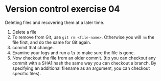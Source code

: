 
# Version control exercise 04

Deleting files and recovering them at a later time.

1. Delete a file 
2. To remove from Git, use `git rm <file-name>`. Otherwise you will `rm` the file first, and do the same for Git again.
3. commit that change.
4. Examine your logs and run a `ls` to make sure the file is gone.
5. Now checkout the file from an older commit. (tip you can checkout any commit with a SHA1 hash the same way you can checkout a branch. By specifying an additional filename as an argument, you can checkout specific files).



 
